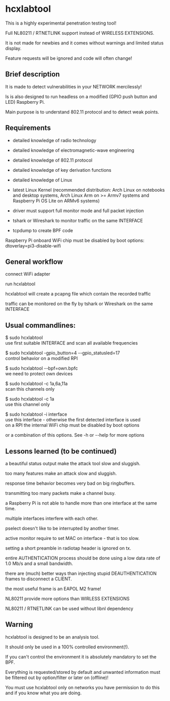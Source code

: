 hcxlabtool
==============

This is a highly experimental penetration testing tool!

Full NL80211 / RTNETLINK support instead of WIRELESS EXTENSIONS.

It is not made for newbies and it comes without warnings and limited status display.

Feature requests will be ignored and code will often change! 


Brief description
--------------

It is made to detect vulnerabilities in your NETWORK mercilessly!

Is is also designed to run headless on a modified (GPIO push button and LED) Raspberry Pi.

Main purpose is to understand 802.11 protocol and to detect weak points.



Requirements
--------------

* detailed knowledge of radio technology

* detailed knowledge of electromagnetic-wave engineering

* detailed knowledge of 802.11 protocol

* detailed knowledge of key derivation functions

* detailed knowledge of Linux

* latest Linux Kernel (recommended distribution: Arch Linux on notebooks and desktop systems, Arch Linux Arm on >= Armv7 systems and Raspberry Pi OS Lite on ARMv6 systems)  

* driver must support full monitor mode and full packet injection

* tshark or Wireshark to monitor traffic on the same INTERFACE

* tcpdump to create BPF code

Raspberry Pi onboard WiFi chip must be disabled by boot options: dtoverlay=pi3-disable-wifi


General workflow
--------------

connect WiFi adapter

run hcxlabtool

hcxlabtool will create a pcapng file which contain the recorded traffic

traffic can be monitored on the fly by tshark or Wireshark on the same INTERFACE 


Usual commandlines:
--------------

$ sudo hcxlabtool  <br /> use first suitable INTERFACE and scan all available frequencies

$ sudo hcxlabtool -gpio_button=4 --gpio_statusled=17 <br />  control behavior on a modified RPI 

$ sudo hcxlabtool --bpf=own.bpfc <br /> we need to protect own devices

$ sudo hcxlabtool -c 1a,6a,11a  <br /> scan this channels only

$ sudo hcxlabtool -c 1a  <br /> use this channel only

$ sudo hcxlabtool -i interface <br /> use this interface - otherwise the first detected interface is used  <br /> on a RPI the internal WiFi chip must be disabled by boot options

or a combination of this options. See -h or --help for more options


Lessons learned (to be continued)
--------------

a beautiful status output make the attack tool slow and sluggish.

too many features make an attack slow and sluggish.

response time behavior becomes very bad on big ringbuffers.

transmitting too many packets make a channel busy.

a Raspberry Pi is not able to handle more than one interface at the same time.

multiple interfaces interfere with each other.

pselect doesn't like to be interrupted by another timer.

active monitor require to set MAC on interface - that is too slow.

setting a short preamble in radiotap header is ignored on tx.

entire AUTHENTICATION process should be done using a low data rate of 1.0 Mb/s and a small bandwidth.

there are (much) better ways than injecting stupid DEAUTHENTICATION frames to disconnect a CLIENT. 

the most useful frame is an EAPOL M2 frame!

NL80211 provide more options than WIRLESS EXTENSIONS

NL80211 / RTNETLINK can be used without libnl dependency


Warning
--------------

hcxlabtool is designed to be an analysis tool. 

It should only be used in a 100% controlled environment(!).

If you can't control the environment it is absolutely mandatory to set the BPF.

Everything is requested/stored by default and unwanted information must be filtered out by option/filter or later on (offline)! 

You must use hcxlabtool only on networks you have permission to do this and if you know what you are doing.
